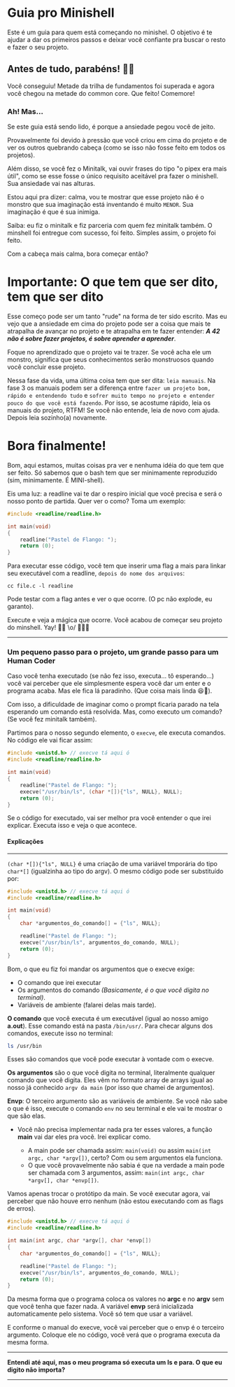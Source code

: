 # Guia pro Minishell
Este é um guia para quem está começando no minishel. O objetivo é te ajudar a dar os primeiros passos e deixar você confiante pra buscar o resto e fazer o seu projeto.

## Antes de tudo, parabéns! 🥳🥳
Você conseguiu! Metade da trilha de fundamentos foi superada e agora você chegou na metade do common core. Que feito! Comemore!

### Ah! Mas...
Se este guia está sendo lido, é porque a ansiedade pegou você de jeito.

Provavelmente foi devido à pressão que você criou em cima do projeto e de ver os outros quebrando cabeça (como se isso não fosse feito em todos os projetos).

Além disso, se você fez o Minitalk, vai ouvir frases do tipo "o pipex era mais útil", como se esse fosse o único requisito aceitável pra fazer o minishell. Sua ansiedade vai nas alturas.

Estou aqui pra dizer: calma, vou te mostrar que esse projeto não é o monstro que sua imaginação está inventando é muito ``MENOR``. Sua imaginação é que é sua inimiga.

Saiba: eu fiz o minitalk e fiz parceria com quem fez minitalk também. O minshell foi entregue com sucesso, foi feito. Simples assim, o projeto foi feito.

Com a cabeça mais calma, bora começar então?

# Importante: O que tem que ser dito, tem que ser dito

Esse começo pode ser um tanto "rude" na forma de ter sido escrito. Mas eu vejo que a ansiedade em cima do projeto pode ser a coisa que mais te atrapalha de avançar no projeto e te atrapalha em te fazer entender: ___A 42 não é sobre fazer projetos, é sobre aprender a aprender___. 

Foque no aprendizado que o projeto vai te trazer. Se você acha ele um monstro, significa que seus conhecimentos serão monstruosos quando você concluir esse projeto.

Nessa fase da vida, uma última coisa tem que ser dita: ``leia manuais``. Na fase 3 os manuais podem ser a diferença entre ``fazer um projeto bom, rápido e entendendo tudo`` e ``sofrer muito tempo no projeto e entender pouco do que você está fazendo``. Por isso, se acostume rápido, leia os manuais do projeto, RTFM! Se você não entende, leia de novo com ajuda. Depois leia sozinho(a) novamente.

# Bora finalmente!

Bom, aqui estamos, muitas coisas pra ver e nenhuma idéia do que tem que ser feito. Só sabemos que o bash tem que ser minimamente reproduzido (sim, minimamente. É MINI-shell).


Eis uma luz: a readline vai te dar o respiro inicial que você precisa e será o nosso ponto de partida. Quer ver o como? Toma um exemplo:

```c
#include <readline/readline.h>

int main(void)
{
	readline("Pastel de Flango: ");
	return (0);
}
```

Para executar esse código, você tem que inserir uma flag a mais para linkar seu executável com a readline, ``depois do nome dos arquivos``:
```
cc file.c -l readline
```

Pode testar com a flag antes e ver o que ocorre. (O pc não explode, eu garanto).

Execute e veja a mágica que ocorre. Você acabou de começar seu projeto do minshell. Yay! 🎉🎊 \o/ 👏👏👏

________
### Um pequeno passo para o projeto, um grande passo para um Human Coder

Caso você tenha executado (se não fez isso, executa... tô esperando...) você vai perceber que ele simplesmente espera você dar um enter e o programa acaba. Mas ele fica lá paradinho. (Que coisa mais linda 😆💖).

Com isso, a dificuldade de imaginar como o prompt ficaria parado na tela esperando um comando está resolvida. Mas, como executo um comando? (Se você fez minitalk também).

Partimos para o nosso segundo elemento, o ``execve``, ele executa comandos. No código ele vai ficar assim:

```c
#include <unistd.h> // execve tá aqui ó
#include <readline/readline.h>

int main(void)
{
	readline("Pastel de Flango: ");
	execve("/usr/bin/ls", (char *[]){"ls", NULL}, NULL);
	return (0);
}
```

Se o código for executado, vai ser melhor pra você entender o que irei explicar. Executa isso e veja o que acontece.

#### Explicações
_____
``(char *[]){"ls", NULL}`` é uma criação de uma variável tmporária do tipo ``char*[]`` (igualzinha ao tipo do argv). O mesmo código pode ser substituído por:

```c
#include <unistd.h> // execve tá aqui ó
#include <readline/readline.h>

int main(void)
{
	char *argumentos_do_comando[] = {"ls", NULL};

	readline("Pastel de Flango: ");
	execve("/usr/bin/ls", argumentos_do_comando, NULL);
	return (0);
}
```

Bom, o que eu fiz foi mandar os argumentos que o execve exige:

- O comando que irei executar
- Os argumentos do comando _(Basicamente, é o que você digita no terminal)_.
- Variáveis de ambiente (falarei delas mais tarde).

__O comando__ que você executa é um executável (igual ao nosso amigo __a.out__). Esse comando está na pasta ``/bin/usr/``. Para checar alguns dos comandos, execute isso no terminal:

```sh
ls /usr/bin
```
Esses são comandos que você pode executar à vontade com o execve.

__Os argumentos__ são o que você digita no terminal, literalmente qualquer comando que você digita. Eles vêm no formato array de arrays igual ao nosso já conhecido ``argv da main`` (por isso que chamei de argumentos).

__Envp__: O terceiro argumento são as variáveis de ambiente. Se você não sabe o que é isso, execute o comando ``env`` no seu terminal e ele vai te mostrar o que são elas.

- Você não precisa implementar nada pra ter esses valores, a função __main__ vai dar eles pra você. Irei explicar como.

	- A main pode ser chamada assim: ``main(void)`` ou assim ``main(int argc, char *argv[])``, certo? Com ou sem argumentos ela funciona.
	- O que você provavelmente não sabia é que na verdade a main pode ser chamada com 3 argumentos, assim: ``main(int argc, char *argv[], char *envp[])``.

Vamos apenas trocar o protótipo da main. Se você executar agora, vai perceber que não houve erro nenhum (não estou executando com as flags de erros).

```c
#include <unistd.h> // execve tá aqui ó
#include <readline/readline.h>

int main(int argc, char *argv[], char *envp[])
{
	char *argumentos_do_comando[] = {"ls", NULL};

	readline("Pastel de Flango: ");
	execve("/usr/bin/ls", argumentos_do_comando, NULL);
	return (0);
}
```

Da mesma forma que o programa coloca os valores no __argc__ e no __argv__ sem que você tenha que fazer nada. A variável __envp__ será inicializada automaticamente pelo sistema. Você só tem que usar a variável.

E conforme o manual do execve, você vai perceber que o envp é o terceiro argumento. Coloque ele no código, você verá que o programa executa da mesma forma.

___
__Entendi até aqui, mas o meu programa só executa um ls e para. O que eu digito não importa?__
___